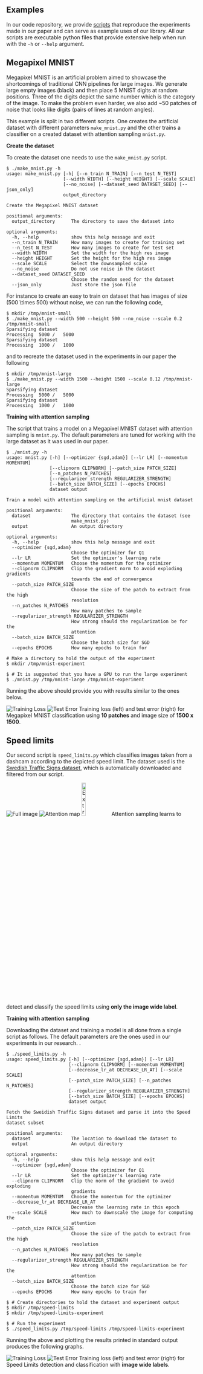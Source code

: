 ## Examples

In our code repository, we provide [scripts][scripts] that reproduce the
experiments made in our paper and can serve as example uses of our library.
All our scripts are executable python files that provide extensive help when
run with the `-h` or `--help` argument.

## Megapixel MNIST

Megapixel MNIST is an artificial problem aimed to showcase the shortcomings of
traditional CNN pipelines for large images. We generate large empty images
(black) and then place 5 MNIST digits at random positions. Three of the digits
depict the same number which is the category of the image. To make the problem
even harder, we also add ~50 patches of noise that looks like digits (pairs of
lines at random angles).

This example is split in two different scripts. One creates the artificial
dataset with different parameters `make_mnist.py` and the other trains a
classifier on a created dataset with attention sampling `mnist.py`.

**Create the dataset**

To create the dataset one needs to use the `make_mnist.py` script.

```shell
$ ./make_mnist.py -h
usage: make_mnist.py [-h] [--n_train N_TRAIN] [--n_test N_TEST]
                     [--width WIDTH] [--height HEIGHT] [--scale SCALE]
                     [--no_noise] [--dataset_seed DATASET_SEED] [--json_only]
                     output_directory

Create the Megapixel MNIST dataset

positional arguments:
  output_directory      The directory to save the dataset into

optional arguments:
  -h, --help            show this help message and exit
  --n_train N_TRAIN     How many images to create for training set
  --n_test N_TEST       How many images to create for test set
  --width WIDTH         Set the width for the high res image
  --height HEIGHT       Set the height for the high res image
  --scale SCALE         Select the downsampled scale
  --no_noise            Do not use noise in the dataset
  --dataset_seed DATASET_SEED
                        Choose the random seed for the dataset
  --json_only           Just store the json file
```

For instance to create an easy to train on dataset that has images of size
\(500 \times 500\) without noise, we can run the following code,

```shell
$ mkdir /tmp/mnist-small
$ ./make_mnist.py --width 500 --height 500 --no_noise --scale 0.2 /tmp/mnist-small
Sparsifying dataset
Processing  5000 /   5000
Sparsifying dataset
Processing  1000 /   1000
```

and to recreate the dataset used in the experiments in our paper the following

```shell
$ mkdir /tmp/mnist-large
$ ./make_mnist.py --width 1500 --height 1500 --scale 0.12 /tmp/mnist-large
Sparsifying dataset
Processing  5000 /   5000
Sparsifying dataset
Processing  1000 /   1000
```

**Training with attention sampling**

The script that trains a model on a Megapixel MNIST dataset with attention
sampling is `mnist.py`. The default parameters are tuned for working with the
large dataset as it was used in our paper.

```shell
$ ./mnist.py -h
usage: mnist.py [-h] [--optimizer {sgd,adam}] [--lr LR] [--momentum MOMENTUM]
                [--clipnorm CLIPNORM] [--patch_size PATCH_SIZE]
                [--n_patches N_PATCHES]
                [--regularizer_strength REGULARIZER_STRENGTH]
                [--batch_size BATCH_SIZE] [--epochs EPOCHS]
                dataset output

Train a model with attention sampling on the artificial mnist dataset

positional arguments:
  dataset               The directory that contains the dataset (see
                        make_mnist.py)
  output                An output directory

optional arguments:
  -h, --help            show this help message and exit
  --optimizer {sgd,adam}
                        Choose the optimizer for Q1
  --lr LR               Set the optimizer's learning rate
  --momentum MOMENTUM   Choose the momentum for the optimizer
  --clipnorm CLIPNORM   Clip the gradient norm to avoid exploding gradients
                        towards the end of convergence
  --patch_size PATCH_SIZE
                        Choose the size of the patch to extract from the high
                        resolution
  --n_patches N_PATCHES
                        How many patches to sample
  --regularizer_strength REGULARIZER_STRENGTH
                        How strong should the regularization be for the
                        attention
  --batch_size BATCH_SIZE
                        Choose the batch size for SGD
  --epochs EPOCHS       How many epochs to train for

# Make a directory to hold the output of the experiment
$ mkdir /tmp/mnist-experiment

$ # It is suggested that you have a GPU to run the large experiment
$ ./mnist.py /tmp/mnist-large /tmp/mnist-experiment
```

Running the above should provide you with results similar to the ones below.

<div class="fig col-2">
    <img src="../img/mnist-train-loss.png" alt="Training Loss" />
    <img src="../img/mnist-test-error.png" alt="Test Error" />
    <span>
        Training loss (left) and test error (right) for Megapixel MNIST
        classification using <strong>10 patches</strong> and image size of
        <strong>1500 x 1500</strong>.
    </span>
</div>

## Speed limits

Our second script is `speed_limits.py` which classifies images taken from a
dashcam according to the depicted speed limit. The dataset used is the [Swedish
Traffic Signs dataset][speed_limits], which is automatically downloaded and
filtered from our script.

<div class="fig col-3">
    <img src="../img/speed_limits_attention_high_388.jpg" alt="Full image" />
    <img src="../img/speed_limits_attention_ats_388.jpg" alt="Attention map" />
    <img src="../img/speed_limits_attention_patch_00_388.jpg"
         alt="Extracted patch" style="width: 15%;"/>
    <span>Attention sampling learns to detect and classify the speed limits
    using <strong>only the image wide label</strong>.</span>
</div>

**Training with attention sampling**

Downloading the dataset and training a model is all done from a single script
as follows. The default parameters are the ones used in our experiments in our
research. 
.

```shell
$ ./speed_limits.py -h
usage: speed_limits.py [-h] [--optimizer {sgd,adam}] [--lr LR]
                       [--clipnorm CLIPNORM] [--momentum MOMENTUM]
                       [--decrease_lr_at DECREASE_LR_AT] [--scale SCALE]
                       [--patch_size PATCH_SIZE] [--n_patches N_PATCHES]
                       [--regularizer_strength REGULARIZER_STRENGTH]
                       [--batch_size BATCH_SIZE] [--epochs EPOCHS]
                       dataset output

Fetch the Sweidish Traffic Signs dataset and parse it into the Speed Limits
dataset subset

positional arguments:
  dataset               The location to download the dataset to
  output                An output directory

optional arguments:
  -h, --help            show this help message and exit
  --optimizer {sgd,adam}
                        Choose the optimizer for Q1
  --lr LR               Set the optimizer's learning rate
  --clipnorm CLIPNORM   Clip the norm of the gradient to avoid exploding
                        gradients
  --momentum MOMENTUM   Choose the momentum for the optimizer
  --decrease_lr_at DECREASE_LR_AT
                        Decrease the learning rate in this epoch
  --scale SCALE         How much to downscale the image for computing the
                        attention
  --patch_size PATCH_SIZE
                        Choose the size of the patch to extract from the high
                        resolution
  --n_patches N_PATCHES
                        How many patches to sample
  --regularizer_strength REGULARIZER_STRENGTH
                        How strong should the regularization be for the
                        attention
  --batch_size BATCH_SIZE
                        Choose the batch size for SGD
  --epochs EPOCHS       How many epochs to train for

$ # Create directories to hold the dataset and experiment output
$ mkdir /tmp/speed-limits
$ mkdir /tmp/speed-limits-experiment

$ # Run the experiment
$ ./speed_limits.py /tmp/speed-limits /tmp/speed-limits-experiment
```

Running the above and plotting the results printed in standard output produces
the following graphs.

<div class="fig col-2">
    <img src="../img/speed-limits-train-loss.png" alt="Training Loss" />
    <img src="../img/speed-limits-test-error.png" alt="Test Error" />
    <span>Training loss (left) and test error (right) for Speed Limits
    detection and classification with <strong>image wide
    labels</strong>.</span>
</div>

[scripts]: https://github.com/idiap/attention-sampling/tree/master/scripts
[speed_limits]: https://www.cvl.isy.liu.se/research/datasets/traffic-signs-dataset/
